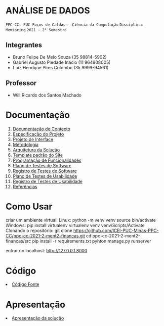 # ANÁLISE DE DADOS

`PPC-CC: PUC Poços de Caldas - Ciência da Computação`
`Disciplina: Mentoring`
`2021 - 2° Semestre`

## Integrantes

- Bruno Felipe De Melo Souza (35 98814-5902)
- Gabriel Augusto Piedade Inácio (11 964908005)
- Luiz Henrique Pires Colombo (35 9999-94561)


## Professor

- Will Ricardo dos Santos Machado

# Documentação

<ol>
<li><a href="docs/1-Documentação de Contexto.md"> Documentação de Contexto</a></li>
<li><a href="docs/2-Especificação do Projeto.md"> Especificação do Projeto</a></li>
<li><a href="docs/3-Projeto de Interface.md"> Projeto de Interface</a></li>
<li><a href="docs/4-Metodologia.md"> Metodologia</a></li>
<li><a href="docs/5-Arquitetura da Solução.md"> Arquitetura da Solução</a></li>
<li><a href="docs/6-Template padrão do Site.md"> Template padrão do Site</a></li>
<li><a href="docs/7-Programação de Funcionalidades.md"> Programação de Funcionalidades</a></li>
<li><a href="docs/8-Plano de Testes de Software.md"> Plano de Testes de Software</a></li>
<li><a href="docs/9-Registro de Testes de Software.md"> Registro de Testes de Software</a></li>
<li><a href="docs/10-Plano de Testes de Usabilidade.md"> Plano de Testes de Usabilidade</a></li>
<li><a href="docs/11-Registro de Testes de Usabilidade.md"> Registro de Testes de Usabilidade</a></li>
<li><a href="docs/12-Referências.md"> Referências</a></li>
</ol>

# Como Usar 

criar um ambiente virtual: 
Linux: python -m venv venv
source bin/activate
Windows: 
pip install virtualenv
virtualenv venv
venv/Scripts/Activate
Clonando o repositório:
git clone https://github.com/ICEI-PUC-Minas-PPC-CC/ppc-cc-2021-2-ment2-financas.git
cd ppc-cc-2021-2-ment2-financas/src
pip install -r requirements.txt
pyhton manage.py runserver

entrar no localhost:
http://127.0.0.1.8000

# Código

<li><a href="src/"> Código Fonte</a></li>

# Apresentação

<li><a href="presentation/README.md"> Apresentação da solução</a></li>
